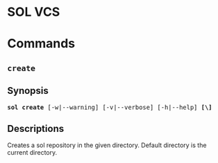 # SOL VCS

# Commands

## `create`

## Synopsis

<pre>
<b>sol create</b> [-w|--warning] [-v|--verbose] [-h|--help] <b>[<directory>\]</b>
</pre>

## Descriptions
Creates a sol repository in the given directory. Default directory is the current directory.


